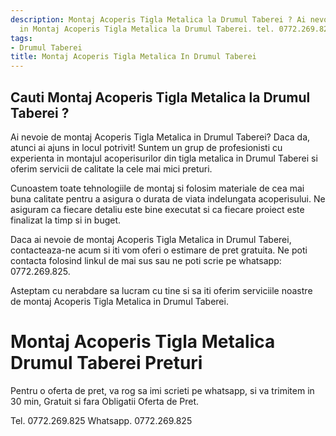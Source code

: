 ```yaml
---
description: Montaj Acoperis Tigla Metalica la Drumul Taberei ? Ai nevoie de un profesionist
  in Montaj Acoperis Tigla Metalica la Drumul Taberei. tel. 0772.269.825
tags:
- Drumul Taberei
title: Montaj Acoperis Tigla Metalica In Drumul Taberei
---
```



## Cauti Montaj Acoperis Tigla Metalica la Drumul Taberei ?

Ai nevoie de montaj Acoperis Tigla Metalica in Drumul Taberei? Daca da, atunci ai ajuns in locul potrivit! Suntem un grup de profesionisti cu experienta in montajul acoperisurilor din tigla metalica in Drumul Taberei si oferim servicii de calitate la cele mai mici preturi. 

Cunoastem toate tehnologiile de montaj si folosim materiale de cea mai buna calitate pentru a asigura o durata de viata indelungata acoperisului. Ne asiguram ca fiecare detaliu este bine executat si ca fiecare proiect este finalizat la timp si in buget.

Daca ai nevoie de montaj Acoperis Tigla Metalica in Drumul Taberei, contacteaza-ne acum si iti vom oferi o estimare de pret gratuita. Ne poti contacta folosind linkul de mai sus sau ne poti scrie pe whatsapp: 0772.269.825. 

Asteptam cu nerabdare sa lucram cu tine si sa iti oferim serviciile noastre de montaj Acoperis Tigla Metalica in Drumul Taberei.

# Montaj Acoperis Tigla Metalica Drumul Taberei Preturi
Pentru o oferta de pret, va rog sa imi scrieti pe whatsapp, si va trimitem in 30 min, Gratuit si fara Obligatii Oferta de Pret.

Tel. 0772.269.825
Whatsapp. 0772.269.825